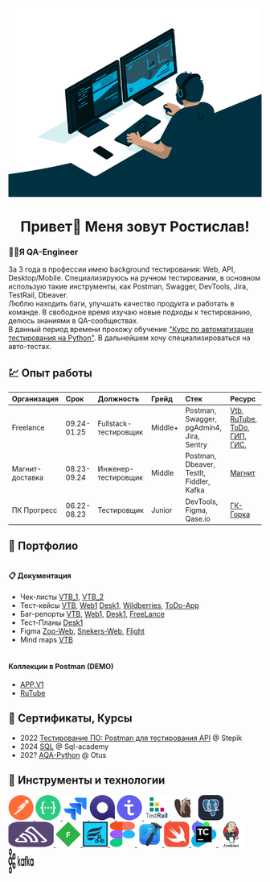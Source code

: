 <div align="center">

![GIF](https://github.com/DanilinRostislav/DanilinRostislav/blob/main/Gif/main.gif)
</div>

<h1 align="center">Привет👋 Меня зовут Ростислав!</h1>

### <h3 align="left"> 👩‍💻Я QA-Engineer</h3>
За 3 года в профессии имею background тестирования: Web, API, Desktop/Mobile.
Специализируюсь на ручном тестировании, в основном использую такие инструменты, как Postman, Swagger, DevTools, Jira, TestRail, Dbeaver.
<br>Люблю находить баги, улучшать качество продукта и работать в команде.
В свободное время изучаю новые подходы к тестированию, делюсь знаниями в QA-сообществах.
<br>В данный период времени прохожу обучение ["Курс по автоматизации тестирования на Python"](https://otus.ru/lessons/avtomatizaciya-web-testirovaniya/).
В дальнейшем  хочу специализироваться на авто-тестах.

## &#128185; Опыт работы
|Организация|Срок|Должность|Грейд|Стек|Ресурс|
|:--------------|:---------|:------|:-------------------|:-------------------|:-------------------|
|Freelance |	09.24-01.25 |	Fullstack-тестировщик |	Middle+ |	Postman, Swagger, pgAdmin4, Jira, Sentry |	[Vtb](https://www.vtb.ru/), [RuTube](https://rutube.ru/), [ToDo](https://apps.apple.com/us/app/typs/id1145048452), [ГИП](https://www.gorinzhproekt-m.ru/), [ГИС](https://gc-gip.ru/),|
|Магнит-доставка |	08.23-09.24 |	Инженер-тестировщик |	Middle |	Postman, Dbeaver, TestIt, Fiddler, Kafka |	[Магнит](https://magnit.ru/)|
|ПК Прогресс |	06.22-08.23 |	Тестировщик |	Junior |	DevTools, Figma, Qase.io |	[ГК-Горка](https://gk-gorka.ru/)|


## &#128188; Портфолио
#### <br> &#128203; Документация

-  Чек-листы [VTB_1](https://docs.google.com/spreadsheets/d/1WjeL8lVOuwH9PJnbxH0X19m1hS94akJu/edit?usp=drive_link&ouid=106188314117951913477&rtpof=true&sd=true),
[VTB_2](https://docs.google.com/spreadsheets/d/1Auofbim8YgUuezITCx6O8TW_xLRWyC3O/edit?usp=drive_link&ouid=106188314117951913477&rtpof=true&sd=true)
-  Тест-кейсы [VTB](https://docs.google.com/spreadsheets/d/1F6acdPG03OcpKej8dVKRoGQKD74eAhET/edit?usp=drive_link&ouid=106188314117951913477&rtpof=true&sd=true),
[Web1](https://docs.google.com/document/d/1o6Q4ycnSDB9UiWZeB5ITK9e1nyVruDwF/edit?usp=drive_link&ouid=106188314117951913477&rtpof=true&sd=true)
[Desk1](https://docs.google.com/spreadsheets/d/1xcFR4r-eYu1IyuXDNrkBf3mS1C0DBH1b/edit?usp=drive_link&ouid=106188314117951913477&rtpof=true&sd=true),
[Wildberries](https://docs.google.com/spreadsheets/d/1zOdhmSklUrUUbO4HUKr8dG68zomMmcC2/edit?usp=drive_link&ouid=106188314117951913477&rtpof=true&sd=true),
[ToDo-App](https://docs.google.com/spreadsheets/d/1WdhCLQZ-qLMhWc-bu8x6TBxwp_miO433/edit?usp=drive_link&ouid=106188314117951913477&rtpof=true&sd=true)
-  Баг-репорты [VTB](https://docs.google.com/spreadsheets/d/1w9YXMvYJJ5BRCX4-3lwqnVSiqoWO9Lps/edit?usp=drive_link&ouid=106188314117951913477&rtpof=true&sd=true),
[Web1](https://docs.google.com/document/d/1o6Q4ycnSDB9UiWZeB5ITK9e1nyVruDwF/edit?usp=drive_link&ouid=106188314117951913477&rtpof=true&sd=true),
[Desk1](https://docs.google.com/document/d/1VFIu1jOyvP0e2rA6Lwr9HwECLZW-O0mn/edit?usp=drive_link&ouid=106188314117951913477&rtpof=true&sd=true),
[FreeLance](https://drive.google.com/drive/folders/1ue493crk9DP1v26zd9nS3AAclO2lrQQK?usp=drive_link)
-  Тест-Планы [Desk1](https://docs.google.com/document/d/1m1sQwvoNd2eZpq2RY9OZdnVF14xu5puS/edit?usp=drive_link&ouid=106188314117951913477&rtpof=true&sd=true)
-  Figma [Zoo-Web](https://drive.google.com/file/d/1-hO_BV8vFNTbv8Yc7O4mywvffV9VGrs3/view?usp=drive_link),
[Snekers-Web](https://drive.google.com/file/d/1jOJOE9avYnONxWNl2OpDsgAgW5oFu0K3/view?usp=drive_link),
[Flight](https://drive.google.com/file/d/1NpK7xpVyZyWeuf9ZQFH_7i-Fau1Sx6Su/view?usp=drive_link)
-  Mind maps [VTB](https://drive.google.com/drive/folders/1i_cgxexJs0_-NDbjhViC4CiBq00JBVd5?usp=drive_link)

#### <br>Коллекции в Postman (DEMO)

-  [APP.V1](https://github.com/DanilinRostislav/DanilinRostislav/blob/main/Collections/APP-DEMO2.postman_collection.json)
-  [RuTube](https://github.com/DanilinRostislav/DanilinRostislav/blob/main/Collections/RUTUBE-DEMO.postman_collection.json)

## &#128220; Сертификаты, Курсы 

- 2022 [Тестирование ПО: Postman для тестирования API](https://stepik.org/course/120679/promo?search=6500835931) @ Stepik
- 2024 [SQL](https://sql-academy.org/ru/check-certificate/676d6f6ae575430029240f94?language=en) @ Sql-academy
- 202? [AQA-Python](https://otus.ru/lessons/avtomatizaciya-web-testirovaniya/) @ Otus

## &#128296; Инструменты и технологии

<p align="left">

<a href="https://www.postman.com/">
<img src="https://github.com/DanilinRostislav/DanilinRostislav/blob/main/Icons/Postman.png" width="50" height="50" />
</a>
<a href="https://swagger.io/">
<img src="https://github.com/DanilinRostislav/DanilinRostislav/blob/main/Icons/swagger.png" alt="Swagger" width="50" height="50" />
</a>
<a href="https://www.atlassian.com/software/jira">
<img src="https://github.com/DanilinRostislav/DanilinRostislav/blob/main/Icons/jira-1.svg" alt="Jira" width="50" height="50" />
</a>
<a href="https://qase.io/">
<img src="https://github.com/DanilinRostislav/DanilinRostislav/blob/main/Icons/Qase.io.png" alt="Qase.io" width="50" height="50" />
</a>
<a href="https://testit.software/">
<img src="https://github.com/DanilinRostislav/DanilinRostislav/blob/main/Icons/TestIT.png" alt="TestIT" width="50" height="50" />
</a>
<a href="https://www.gurock.com/testrail">
<img src="https://github.com/DanilinRostislav/DanilinRostislav/blob/main/Icons/TestRail.png" alt="TestRail" width="50" height="50" />
</a>
<a href="https://dbeaver.io/">
<img src="https://github.com/DanilinRostislav/DanilinRostislav/blob/main/Icons/DBeaver.png" alt="DBeaver" width="50" height="50" />
</a>
<a href="https://www.postgresql.org/">
<img src="https://github.com/DanilinRostislav/DanilinRostislav/blob/main/Icons/PostgreSQL-Dark.svg" alt="PostgreSQL" width="50" height="50" />
</a>
<a href="https://sentry.io/">
<img src="https://github.com/DanilinRostislav/DanilinRostislav/blob/main/Icons/Sentry.svg" alt="Sentry" width="90" height="50" />
</a>
<a href="https://www.telerik.com/fiddler">
<img src="https://github.com/DanilinRostislav/DanilinRostislav/blob/main/Icons/Fiddler.png" alt="Fiddler" width="50" height="50" /> 
</a>
<a href="https://marketplace.atlassian.com/apps/1014681/zephyr-squad-test-management-for-jira?tab=overview&hosting=cloud">
<img src="https://github.com/DanilinRostislav/DanilinRostislav/blob/main/Icons/Zephyr.png" alt="Zephyr" width="50" height="50" />
</a>
<a href="https://figma.com">
<img src="https://github.com/DanilinRostislav/DanilinRostislav/blob/main/Icons/Figma.svg" alt="Figma" width="50" height="50" /> 
</a>
<a href="https://developer.apple.com/xcode/">
<img src="https://github.com/DanilinRostislav/DanilinRostislav/blob/main/Icons/Xcode.png" alt="Xcode" width="50" height="50" />
</a>
<a href="https://developer.apple.com/xcode/">
<img src="https://github.com/DanilinRostislav/DanilinRostislav/blob/main/Icons/Swift.svg" alt="Swift" width="50" height="50" />
</a>
<a href="https://www.jetbrains.com/teamcity/">
<img src="https://github.com/DanilinRostislav/DanilinRostislav/blob/main/Icons/TeamCity.png" alt="Teamcity" width="50" height="50" />
</a>
<a href="https://www.jenkins.io/">
<img src="https://github.com/DanilinRostislav/DanilinRostislav/blob/main/Icons/jenkins-svgrepo-com.svg" alt="Jenkins" width="50" height="50" />
</a>
<a href="https://kafka.apache.org/">
<img src="https://github.com/DanilinRostislav/DanilinRostislav/blob/main/Icons/kafka.svg" alt="Kafka" width="50" height="50" />
</a>
</p>
